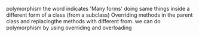 polymorphism the word indicates 'Many forms'
 doing same things inside a different form of a class (from a subclass)
 Overriding methods in the parent class and replacingthe methods with different from.
 we can do polymorphism by using overriding and overloading